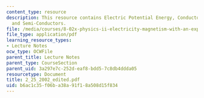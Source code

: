 ```yaml
---
content_type: resource
description: This resource contains Electric Potential Energy, Conductors, Isolators
  and Semi-Conductors.
file: /media/courses/8-02x-physics-ii-electricity-magnetism-with-an-experimental-focus-spring-2005/b6ac1c35f06ba38a91f18a508d15f834_2_25_2002_edited.pdf
file_type: application/pdf
learning_resource_types:
- Lecture Notes
ocw_type: OCWFile
parent_title: Lecture Notes
parent_type: CourseSection
parent_uid: 3a297e7c-252d-eaf8-bdd5-7c8db4ddda05
resourcetype: Document
title: 2_25_2002_edited.pdf
uid: b6ac1c35-f06b-a38a-91f1-8a508d15f834
---
```

